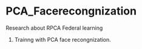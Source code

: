 # PCA_Facerecongnization
Research about RPCA Federal learning

1. Trainng with PCA face recongnization.